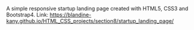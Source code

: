 A simple responsive startup landing page created with HTML5, CSS3 and Bootstrap4.
Link: https://blandine-kany.github.io/HTML_CSS_projects/section8/startup_landing_page/
